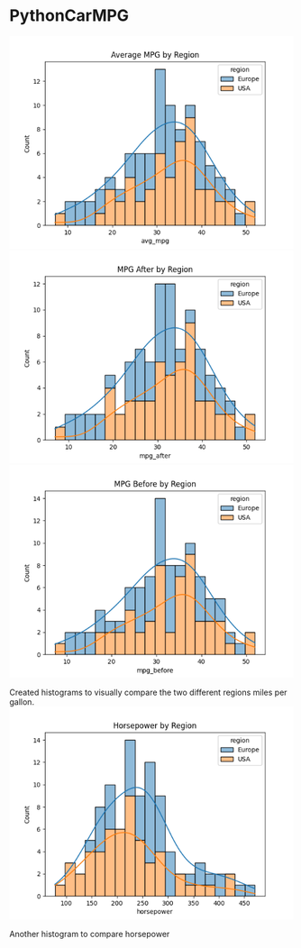 # PythonCarMPG
![Alt Text](Images/Average_MPG_by_Region.png)
![Alt Text](Images/MPG_After_by_Region.png)
![Alt Text](Images/MPG_Before_by_Region.png)

Created histograms to visually compare the two different regions miles per gallon.    
![Alt Text](Images/Horsepower_by_Region.png)

Another histogram to compare horsepower 
